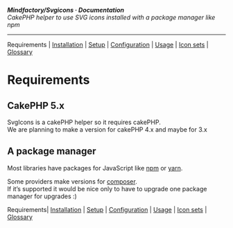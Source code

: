 **_Mindfactory/Svgicons · Documentation_**  
_CakePHP helper to use SVG icons installed with a package manager like npm_

---

Requirements | [Installation](install.md) | [Setup](setup.md) | [Configuration](config.md) | [Usage](use.md) | [Icon sets](icon-sets.md) | [Glossary](glos.md)

# Requirements

## CakePHP 5.x

SvgIcons is a cakePHP helper so it requires cakePHP.  
We are planning to make a version for cakePHP 4.x and maybe for 3.x

## A package manager

Most libraries have packages for JavaScript like [npm](https://nodejs.org/en) or [yarn](https://yarnpkg.com).

Some providers make versions for [composer](https://getcomposer.org).  
If it’s supported it would be nice only to have to upgrade one package manager for upgrades :)

Requirements| [Installation](install.md) | [Setup](setup.md) | [Configuration](config.md) | [Usage](use.md) | [Icon sets](icon-sets.md) | [Glossary](glos.md)
